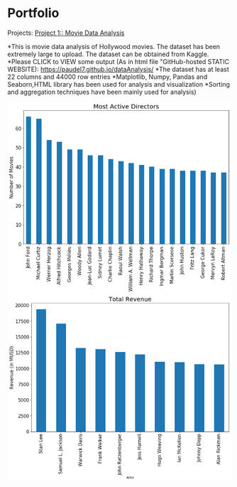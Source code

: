 # Portfolio
Projects:
[Project 1:: Movie Data Analysis](https://github.com/paudel7/dataAnalysis)

*This is movie data analysis of Hollywood movies. The dataset has been extremely large to upload. The dataset can be obtained from Kaggle.
*Please CLICK to VIEW some output (As in html file "GitHub-hosted STATIC WEBSITE): https://paudel7.github.io/dataAnalysis/
*The dataset has at least 22 columns and 44000 row entries
*Matplotlib, Numpy, Pandas and Seaborn,HTML library has been used for analysis and visualization
*Sorting and aggregation techniques have been mainly used for analysis)



![](https://github.com/paudel7/portfolio/blob/main/images/mostactivedir.png)
![](https://github.com/paudel7/portfolio/blob/main/images/totalrevenuebydir.png)


